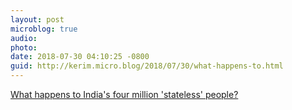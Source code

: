 ```yaml
---
layout: post
microblog: true
audio: 
photo: 
date: 2018-07-30 04:10:25 -0800
guid: http://kerim.micro.blog/2018/07/30/what-happens-to.html
---
```

[What happens to India's four million 'stateless' people?](https://www.bbc.com/news/world-asia-india-45002670)
